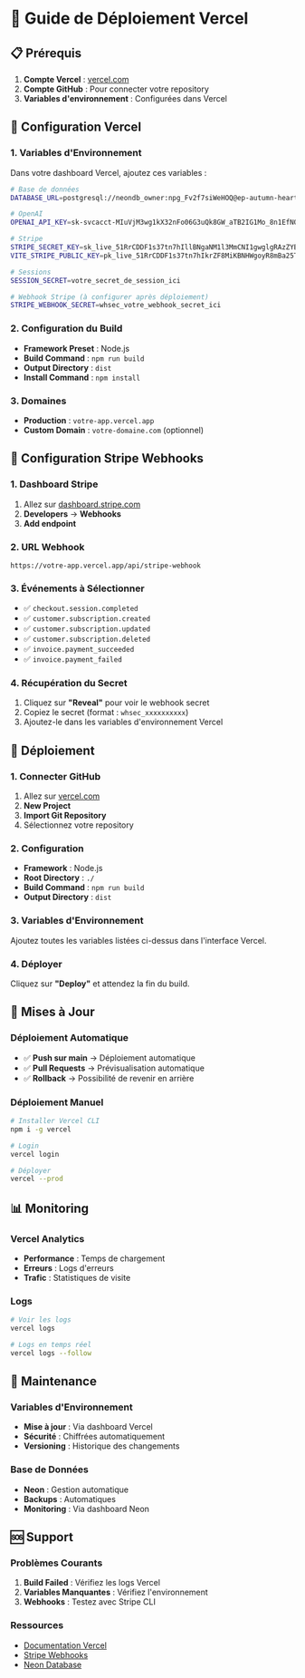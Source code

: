 # 🚀 Guide de Déploiement Vercel

## 📋 Prérequis

1. **Compte Vercel** : [vercel.com](https://vercel.com)
2. **Compte GitHub** : Pour connecter votre repository
3. **Variables d'environnement** : Configurées dans Vercel

## 🔧 Configuration Vercel

### 1. Variables d'Environnement

Dans votre dashboard Vercel, ajoutez ces variables :

```bash
# Base de données
DATABASE_URL=postgresql://neondb_owner:npg_Fv2f7siWeHOQ@ep-autumn-heart-abmpmnhk-pooler.eu-west-2.aws.neon.tech/neondb?sslmode=require&channel_binding=require

# OpenAI
OPENAI_API_KEY=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

# Stripe
STRIPE_SECRET_KEY=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
VITE_STRIPE_PUBLIC_KEY=pk_live_51RrCDDF1s37tn7hIkrZF8MiKBNHWgoyR8mBa25TZevpJKnnUfHDQs411BpFuGZjc4hzLdgrPrzXmvCXsb6tvbceO00JF2AY2Iu

# Sessions
SESSION_SECRET=votre_secret_de_session_ici

# Webhook Stripe (à configurer après déploiement)
STRIPE_WEBHOOK_SECRET=whsec_votre_webhook_secret_ici
```

### 2. Configuration du Build

- **Framework Preset** : Node.js
- **Build Command** : `npm run build`
- **Output Directory** : `dist`
- **Install Command** : `npm install`

### 3. Domaines

- **Production** : `votre-app.vercel.app`
- **Custom Domain** : `votre-domaine.com` (optionnel)

## 🔗 Configuration Stripe Webhooks

### 1. Dashboard Stripe

1. Allez sur [dashboard.stripe.com](https://dashboard.stripe.com)
2. **Developers** → **Webhooks**
3. **Add endpoint**

### 2. URL Webhook

```
https://votre-app.vercel.app/api/stripe-webhook
```

### 3. Événements à Sélectionner

- ✅ `checkout.session.completed`
- ✅ `customer.subscription.created`
- ✅ `customer.subscription.updated`
- ✅ `customer.subscription.deleted`
- ✅ `invoice.payment_succeeded`
- ✅ `invoice.payment_failed`

### 4. Récupération du Secret

1. Cliquez sur **"Reveal"** pour voir le webhook secret
2. Copiez le secret (format : `whsec_xxxxxxxxxx`)
3. Ajoutez-le dans les variables d'environnement Vercel

## 🚀 Déploiement

### 1. Connecter GitHub

1. Allez sur [vercel.com](https://vercel.com)
2. **New Project**
3. **Import Git Repository**
4. Sélectionnez votre repository

### 2. Configuration

- **Framework** : Node.js
- **Root Directory** : `./`
- **Build Command** : `npm run build`
- **Output Directory** : `dist`

### 3. Variables d'Environnement

Ajoutez toutes les variables listées ci-dessus dans l'interface Vercel.

### 4. Déployer

Cliquez sur **"Deploy"** et attendez la fin du build.

## 🔄 Mises à Jour

### Déploiement Automatique

- ✅ **Push sur main** → Déploiement automatique
- ✅ **Pull Requests** → Prévisualisation automatique
- ✅ **Rollback** → Possibilité de revenir en arrière

### Déploiement Manuel

```bash
# Installer Vercel CLI
npm i -g vercel

# Login
vercel login

# Déployer
vercel --prod
```

## 📊 Monitoring

### Vercel Analytics

- **Performance** : Temps de chargement
- **Erreurs** : Logs d'erreurs
- **Trafic** : Statistiques de visite

### Logs

```bash
# Voir les logs
vercel logs

# Logs en temps réel
vercel logs --follow
```

## 🔧 Maintenance

### Variables d'Environnement

- **Mise à jour** : Via dashboard Vercel
- **Sécurité** : Chiffrées automatiquement
- **Versioning** : Historique des changements

### Base de Données

- **Neon** : Gestion automatique
- **Backups** : Automatiques
- **Monitoring** : Via dashboard Neon

## 🆘 Support

### Problèmes Courants

1. **Build Failed** : Vérifiez les logs Vercel
2. **Variables Manquantes** : Vérifiez l'environnement
3. **Webhooks** : Testez avec Stripe CLI

### Ressources

- [Documentation Vercel](https://vercel.com/docs)
- [Stripe Webhooks](https://stripe.com/docs/webhooks)
- [Neon Database](https://neon.tech/docs) 
